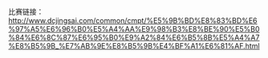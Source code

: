 比赛链接：http://www.dcjingsai.com/common/cmpt/%E5%9B%BD%E8%83%BD%E6%97%A5%E6%96%B0%E5%A4%AA%E9%98%B3%E8%BE%90%E5%B0%84%E6%8C%87%E6%95%B0%E9%A2%84%E6%B5%8B%E5%A4%A7%E8%B5%9B_%E7%AB%9E%E8%B5%9B%E4%BF%A1%E6%81%AF.html
